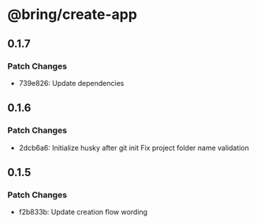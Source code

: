 # @bring/create-app

## 0.1.7

### Patch Changes

-   739e826: Update dependencies

## 0.1.6

### Patch Changes

-   2dcb6a6: Initialize husky after git init
    Fix project folder name validation

## 0.1.5

### Patch Changes

-   f2b833b: Update creation flow wording
